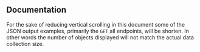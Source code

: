 ## Documentation

For the sake of reducing vertical scrolling in this document some of the JSON output examples, primarily the `GET` all endpoints, will be shorten. In other words the number of objects displayed will not match the actual data collection size.
